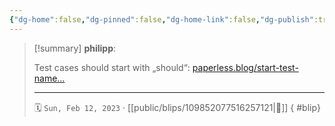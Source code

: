 ```yaml
---
{"dg-home":false,"dg-pinned":false,"dg-home-link":false,"dg-publish":true,"type":"blip","disabled rules":["yaml-title","yaml-title-alias","file-name-heading"],"title":"philipp on mastodon @ 2023-02-12","created-date":"2023-02-12T13:47:58","id":109852077516257120,"updated-date":"2025-05-02T08:50:43","dg-path":"blips/109852077516257121.md","permalink":"/blips/109852077516257121/","dgPassFrontmatter":true}
---
```


> [!summary] **philipp**:
>
> Test cases should start with „should“: [paperless.blog/start-test-name…](https://paperless.blog/start-test-names-with-should)
> - - -
>
> 🗓️ `Sun, Feb 12, 2023` · [[public/blips/109852077516257121\|🔗]]
{ #blip}

